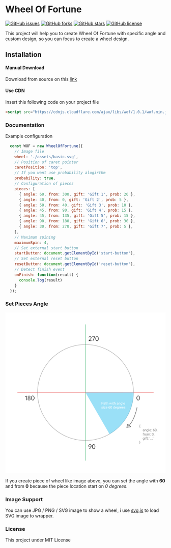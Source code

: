 # Wheel Of Fortune

[![GitHub issues](https://img.shields.io/github/issues/muhibbudins/wheel-of-fortune.svg?style=flat-square)](https://github.com/muhibbudins/wheel-of-fortune/issues)
[![GitHub forks](https://img.shields.io/github/forks/muhibbudins/wheel-of-fortune.svg?style=flat-square)](https://github.com/muhibbudins/wheel-of-fortune/network)
[![GitHub stars](https://img.shields.io/github/stars/muhibbudins/wheel-of-fortune.svg?style=flat-square)](https://github.com/muhibbudins/wheel-of-fortune/stargazers)
[![GitHub license](https://img.shields.io/github/license/muhibbudins/wheel-of-fortune.svg?style=flat-square)](https://github.com/muhibbudins/wheel-of-fortune/blob/master/LICENSE)


This project will help you to create Wheel Of Fortune with specific angle and custom design, so you can focus to create a wheel design.

## Installation

#### Manual Download 

Download from source on this [link](https://github.com/muhibbudins/wheel-of-fortune/tree/master/lib)

#### Use CDN

Insert this following code on your project file

```html
<script src="https://cdnjs.cloudflare.com/ajax/libs/wof/1.0.1/wof.min.js"></script>
```

### Documentation

Example configuration

```js
  const WOF = new WheelOfFortune({
    // Image file
    wheel: './assets/basic.svg',
    // Position of caret pointer
    caretPosition: 'top',
    // If you want use probability alogirthm
    probability: true,
    // Configuration of pieces
    pieces: [
      { angle: 60, from: 300, gift: 'Gift 1', prob: 20 },
      { angle: 40, from: 0, gift: 'Gift 2', prob: 5 },
      { angle: 50, from: 40, gift: 'Gift 3', prob: 10 },
      { angle: 45, from: 90, gift: 'Gift 4', prob: 15 },
      { angle: 45, from: 135, gift: 'Gift 5', prob: 15 },
      { angle: 90, from: 180, gift: 'Gift 6', prob: 30 },
      { angle: 30, from: 270, gift: 'Gift 7', prob: 5 },
    ],
    // Maximum spining
    maximumSpin: 4,
    // Set external start button
    startButton: document.getElementById('start-button'),
    // Set external reset button
    resetButton: document.getElementById('reset-button'),
    // Detect finish event
    onFinish: function(result) {
      console.log(result)
    }
  });
```

### Set Pieces Angle

![Example](example/assets/example.png)

If you create piece of wheel like image above, you can set the angle with **60** and from **0** because the piece location start on *0 degrees*.

### Image Support

You can use JPG / PNG / SVG image to show a wheel, i use [svg.js](http://svgjs.com/) to load SVG image to wrapper.

### License

This project under MIT License
